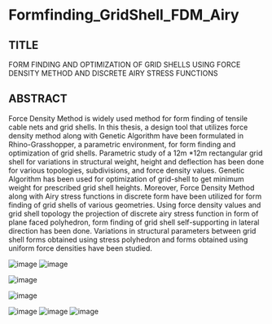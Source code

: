 # Formfinding_GridShell_FDM_Airy

## TITLE
FORM FINDING AND OPTIMIZATION OF GRID SHELLS USING FORCE DENSITY METHOD AND DISCRETE AIRY STRESS FUNCTIONS

## ABSTRACT 
Force Density Method is widely used method for form finding of tensile cable nets and grid shells. In this thesis, a design tool that utilizes force density method along with Genetic Algorithm have been formulated in Rhino-Grasshopper, a parametric environment, for form finding and optimization of grid shells. Parametric study of a 12m *12m rectangular grid shell for variations in structural weight, height and deflection has been done for various topologies, subdivisions, and force density values. Genetic Algorithm has been used for optimization of grid-shell to get minimum weight for prescribed grid shell heights. Moreover, Force Density Method along with Airy stress functions in discrete form have been utilized for form finding of grid shells of various geometries. Using force density values and grid shell topology the projection of discrete airy stress function in form of plane faced polyhedron, form finding of grid shell self-supporting in lateral direction has been done. Variations in structural parameters between grid shell forms obtained using stress polyhedron and forms obtained using uniform force densities have been studied.

![image](https://user-images.githubusercontent.com/70009787/203467004-5833091b-5499-4826-92fe-1a45a7933b07.png)
![image](https://user-images.githubusercontent.com/70009787/203467040-757ca934-dab2-4b38-b2c4-6ee82d21e257.png)

![image](https://user-images.githubusercontent.com/70009787/203466105-caeebd4b-1a88-4691-8710-3fce839dfb4e.png)

![image](https://user-images.githubusercontent.com/70009787/203466042-0ccfbaf5-c70e-48ab-a48b-3e302d797753.png)

![image](https://user-images.githubusercontent.com/70009787/203466164-80c8f98c-c2da-4667-b075-2f4550965f6c.png)
![image](https://user-images.githubusercontent.com/70009787/203466187-e1a95789-e9a2-4522-8c65-33ab01e119b0.png)
![image](https://user-images.githubusercontent.com/70009787/203466306-94b7e0c4-f0cf-46ad-9dc8-97105f61a8e2.png)


